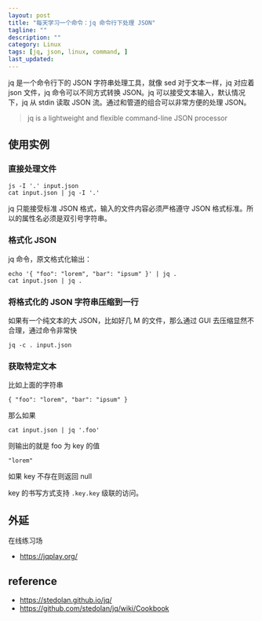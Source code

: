 ```yaml
---
layout: post
title: "每天学习一个命令：jq 命令行下处理 JSON"
tagline: ""
description: ""
category: Linux
tags: [jq, json, linux, command, ]
last_updated:
---
```


jq 是一个命令行下的 JSON 字符串处理工具，就像 sed 对于文本一样，jq 对应着 json 文件，jq 命令可以不同方式转换 JSON。jq 可以接受文本输入，默认情况下，jq 从 stdin 读取 JSON 流。通过和管道的组合可以非常方便的处理 JSON。

> jq is a lightweight and flexible command-line JSON processor


## 使用实例

### 直接处理文件

    js -I '.' input.json
    cat input.json | jq -I '.'

jq 只能接受标准 JSON 格式，输入的文件内容必须严格遵守 JSON 格式标准。所以的属性名必须是双引号字符串。

### 格式化 JSON
jq 命令，原文格式化输出：

    echo '{ "foo": "lorem", "bar": "ipsum" }' | jq .
    cat input.json | jq .

### 将格式化的 JSON 字符串压缩到一行
如果有一个纯文本的大 JSON，比如好几 M 的文件，那么通过 GUI 去压缩显然不合理，通过命令非常快

    jq -c . input.json

### 获取特定文本
比如上面的字符串

    { "foo": "lorem", "bar": "ipsum" }

那么如果

    cat input.json | jq '.foo'

则输出的就是 foo 为 key 的值

    "lorem"

如果 key 不存在则返回 null

key 的书写方式支持 `.key.key` 级联的访问。

## 外延
在线练习场

- <https://jqplay.org/>


## reference

- <https://stedolan.github.io/jq/>
- <https://github.com/stedolan/jq/wiki/Cookbook>

